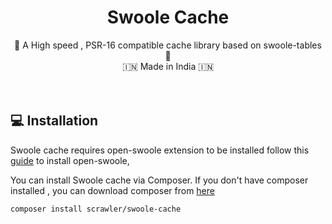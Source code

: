 <div align = "center">
 <h1>Swoole Cache</h1>
 🚀 A High speed , PSR-16 compatible cache library based on swoole-tables 🚀 <br>
  🇮🇳 Made in India 🇮🇳
</div>
<br><br>

## 💻 Installation 

Swoole cache requires open-swoole extension to be installed follow this [guide](https://openswoole.com/docs/get-started/installation) to install open-swoole,

You can install Swoole cache via Composer. If you don't have composer installed , you can download composer from [here](https://getcomposer.org/download/)

```sh
composer install scrawler/swoole-cache
```

